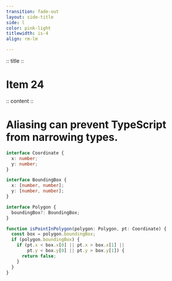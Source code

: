 ```yaml
---
transition: fade-out
layout: side-title
side: l
color: pink-light
titlewidth: is-4
align: rm-lm

---
```

:: title ::

# Item 24

<ChiikawaItem2e text="Item 23 (2e)" />

:: content ::

# Aliasing can prevent TypeScript from narrowing types.

```ts {monaco}
interface Coordinate {
  x: number;
  y: number;
}

interface BoundingBox {
  x: [number, number];
  y: [number, number];
}

interface Polygon {
  boundingBox?: BoundingBox;
}

function isPointInPolygon(polygon: Polygon, pt: Coordinate) {
  const box = polygon.boundingBox;
  if (polygon.boundingBox) {
    if (pt.x < box.x[0] || pt.x > box.x[1] ||
        pt.y < box.y[0] || pt.y > box.y[1]) {
      return false;
    }
  }
}

```